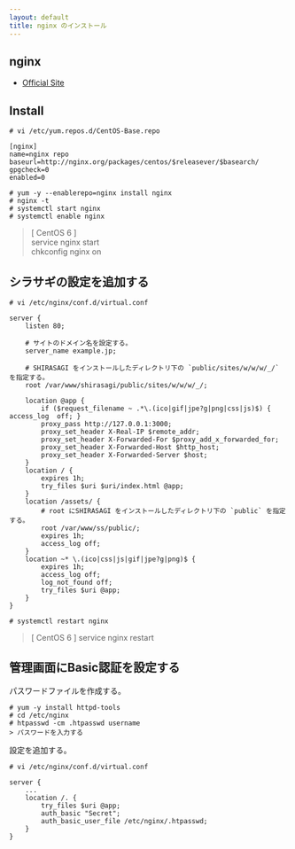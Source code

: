```yaml
---
layout: default
title: nginx のインストール
---
```


## nginx

- [Official Site](http://nginx.org/)

## Install

```
# vi /etc/yum.repos.d/CentOS-Base.repo
```

```
[nginx]
name=nginx repo
baseurl=http://nginx.org/packages/centos/$releasever/$basearch/
gpgcheck=0
enabled=0
```

```
# yum -y --enablerepo=nginx install nginx
# nginx -t
# systemctl start nginx
# systemctl enable nginx
```

> [ CentOS 6 ] <br />
> service nginx start <br />
> chkconfig nginx on <br />


## シラサギの設定を追加する

```
# vi /etc/nginx/conf.d/virtual.conf
```

```
server {
    listen 80;

    # サイトのドメイン名を設定する。
    server_name example.jp;

    # SHIRASAGI をインストールしたディレクトリ下の `public/sites/w/w/w/_/` を指定する。
    root /var/www/shirasagi/public/sites/w/w/w/_/;

    location @app {
        if ($request_filename ~ .*\.(ico|gif|jpe?g|png|css|js)$) { access_log  off; }
        proxy_pass http://127.0.0.1:3000;
        proxy_set_header X-Real-IP $remote_addr;
        proxy_set_header X-Forwarded-For $proxy_add_x_forwarded_for;
        proxy_set_header X-Forwarded-Host $http_host;
        proxy_set_header X-Forwarded-Server $host;
    }
    location / {
        expires 1h;
        try_files $uri $uri/index.html @app;
    }
    location /assets/ {
        # root にSHIRASAGI をインストールしたディレクトリ下の `public` を指定する。
        root /var/www/ss/public/;
        expires 1h;
        access_log off;
    }
    location ~* \.(ico|css|js|gif|jpe?g|png)$ {
        expires 1h;
        access_log off;
        log_not_found off;
        try_files $uri @app;
    }
}
```

```
# systemctl restart nginx
```
> [ CentOS 6 ]
> service nginx restart

## 管理画面にBasic認証を設定する

パスワードファイルを作成する。

```
# yum -y install httpd-tools
# cd /etc/nginx
# htpasswd -cm .htpasswd username
> パスワードを入力する
```

設定を追加する。

```
# vi /etc/nginx/conf.d/virtual.conf
```

```
server {
    ...
    location /. {
        try_files $uri @app;
        auth_basic "Secret";
        auth_basic_user_file /etc/nginx/.htpasswd;
    }
}
```
